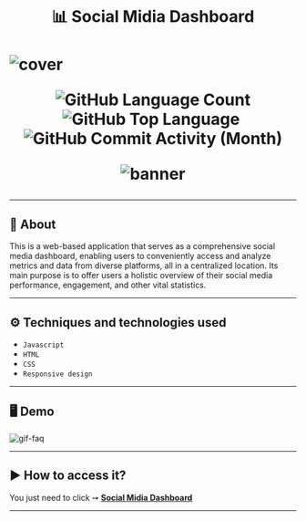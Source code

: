 
<h1 align="center">
    📊 Social Midia Dashboard
<h1>

![cover](https://github.com/JayCesar/page_social-media-dashboard/assets/44206400/2f368b42-8074-423b-857b-7e598b038972)

<p align="center">
  <img alt="GitHub Language Count" src="https://img.shields.io/github/languages/count/JayCesar/page_social-media-dashboard" />
  <img alt="GitHub Top Language" src="https://img.shields.io/github/languages/top/JayCesar/page_social-media-dashboard" />
  <img alt="" src="https://img.shields.io/github/repo-size/JayCesar/page_social-media-dashboard" />
  <img alt="GitHub Commit Activity (Month)" src="https://img.shields.io/github/commit-activity/m/JayCesar/page_social-media-dashboard" />
</p>

<p align="center">
 <img alt="banner" align="center" src="http://img.shields.io/static/v1?label=STATUS&message=%20FINISHED&color=GREEN&style=for-the-badge" />
</p>

***

## 📌 About 

This is a web-based application that serves as a comprehensive social media dashboard, enabling users to conveniently access and analyze metrics and data from diverse platforms, all in a centralized location. 
Its main purpose is to offer users a holistic overview of their social media performance, engagement, and other vital statistics.

***

## ⚙️ Techniques and technologies used
- ``Javascript``
- ``HTML``
- ``CSS``
- ``Responsive design``
  
***

## 🖥️ Demo  
    
![gif-faq](https://github.com/salvedojuliao/page_faq-accordion-card-main/assets/44206400/cb2b76ee-427e-49a5-a5a2-3e2209dd83a0)

***

## ▶️ How to access it?
You just need to click ➙ <b><a href="https://jaycesar.github.io/page_social-media-dashboard/"> Social Midia Dashboard</a></b>

***
